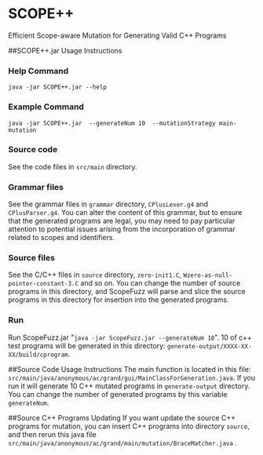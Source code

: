 # SCOPE++
Efficient Scope-aware Mutation for Generating Valid C++ Programs

##SCOPE++.jar Usage Instructions

### Help Command
```java -jar SCOPE++.jar --help```

### Example Command
```java -jar SCOPE++.jar  --generateNum 10  --mutationStrategy main-mutation```
  
### Source code
See the code files in ```src/main``` directory.

### Grammar files
See the grammar files in ```grammar``` directory, ```CPlusLexer.g4``` and ```CPlusParser.g4```. You can alter the content of this grammar, but to ensure that the generated programs are legal, you may need to pay particular attention to potential issues arising from the incorporation of grammar related to scopes and identifiers.

### Source files
See the C/C++ files in ```source``` directory, ```zero-init1.C```, ```Wzero-as-null-pointer-constant-3.C``` and so on. You can change the number of source programs in this directory, and ScopeFuzz will parse and slice the source programs in this directory for insertion into the generated programs.

### Run
Run ScopeFuzz.jar "```java -jar ScopeFuzz.jar --generateNum 10```". 10 of c++ test programs will be generated in this directory: ```generate-output/XXXX-XX-XX/build/cprogram```. 



##Source Code Usage Instructions
The main function is located in this file: ```src/main/java/anonymous/ac/grand/gui/MainClassForGeneration.java```. If you run it will generate 10 C++ mutated programs in ```generate-output``` directory. You can change the number of generated programs by this variable ```generateNum```.


##Source C++ Programs Updating
If you want update the source C++ programs for mutation, you can insert C++ programs into directory ```source```, and then rerun this java file  ```src/main/java/anonymous/ac/grand/main/mutation/BraceMatcher.java``` .
